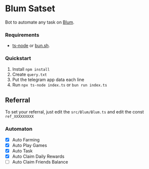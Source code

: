 # Blum Satset

Bot to automate any task on [Blum](https://t.me/BlumCryptoBot).

### Requirements

- [ts-node](https://typestrong.org/ts-node/) or [bun.sh](https://bun.sh/).

### Quickstart

1. Install `npm install`
2. Create `query.txt`
3. Put the telegram app data each line
4. Run `npx ts-node index.ts` or `bun run index.ts`

## Referral

To set your referral, just edit the `src/Blum/Blum.ts` and edit the const `ref_XXXXXXXXX`

### Automaton

- [x] Auto Farming
- [x] Auto Play Games
- [x] Auto Task
- [x] Auto Claim Daily Rewards
- [ ] Auto Claim Friends Balance
